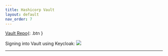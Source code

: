 ```yaml
---
title: Hashicorp Vault
layout: default
nav_order: 7
---
```


[Vault Repo](https://github.com/pennyberry/Public/tree/main/hashicorp/vault){: .btn }


Signing into Vault using Keycloak:
![][pic7]

----

[Terraform]: https://github.com/pennyberry/Public/tree/main/terraform
[Terraform AKS Clusters]: https://github.com/pennyberry/Public/tree/main/terraform/aks_cluster
[Configuring Your Local Machine]: https://github.com/pennyberry/Public/tree/main/local_machine_config_scripts
[Azure CLI Scripts]: https://github.com/pennyberry/Public/tree/main/azure_cli
[pennyberry1@gmail.com]: pennyberry1@gmail.com
[Instagram]: https://www.instagram.com/tallkidssuck/
[Github]: https://github.com/pennyberry
[pic7]: ../../../vault-oauth.gif